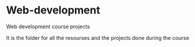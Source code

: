 # Web-development
Web development course projects

It is the folder for all the resourses and the projects done during the course
